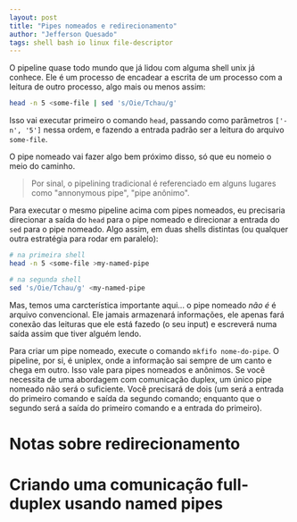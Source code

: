 ```yaml
---
layout: post
title: "Pipes nomeados e redirecionamento"
author: "Jefferson Quesado"
tags: shell bash io linux file-descriptor
---
```


O pipeline quase todo mundo que já lidou com alguma
shell unix já conhece. Ele é um processo de encadear
a escrita de um processo com a leitura de outro
processo, algo mais ou menos assim:

```bash
head -n 5 <some-file | sed 's/Oie/Tchau/g'
```

Isso vai executar primeiro o comando `head`, passando
como parâmetros `['-n', '5']` nessa ordem, e fazendo
a entrada padrão ser a leitura do arquivo
`some-file`.

O pipe nomeado vai fazer algo bem próximo disso, só
que eu nomeio o meio do caminho.

> Por sinal, o pipelining tradicional é referenciado
> em alguns lugares como "annonymous pipe", "pipe
> anônimo".

Para executar o mesmo pipeline acima com pipes
nomeados, eu precisaria direcionar a saída do `head`
para o pipe nomeado e direcionar a entrada do `sed`
para o pipe nomeado. Algo assim, em duas shells
distintas (ou qualquer outra estratégia para rodar
em paralelo):

```bash
# na primeira shell
head -n 5 <some-file >my-named-pipe

# na segunda shell
sed 's/Oie/Tchau/g' <my-named-pipe
```

Mas, temos uma carcterística importante aqui...
o pipe nomeado _não é_ é arquivo convencional. Ele
jamais armazenará informações, ele apenas fará 
conexão das leituras que ele está fazedo (o seu
input) e escreverá numa saída assim que tiver alguém
lendo.

Para criar um pipe nomeado, execute o comando
`mkfifo nome-do-pipe`. O pipeline, por si,
é uniplex, onde a informação sai sempre de um
canto e chega em outro. Isso vale para pipes
nomeados e anônimos. Se você necessita de uma
abordagem com comunicação duplex, um único pipe
nomeado não será o suficiente. Você precisará de
dois (um será a entrada do primeiro comando e saída
da segundo comando; enquanto que o segundo será a
saída do primeiro comando e a entrada do primeiro).

# Notas sobre redirecionamento

# Criando uma comunicação full-duplex usando named pipes